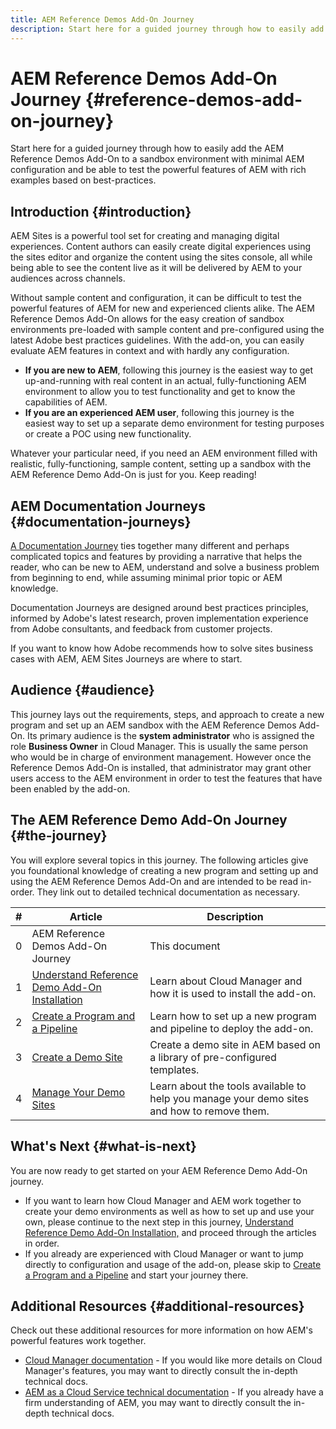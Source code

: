 ```yaml
---
title: AEM Reference Demos Add-On Journey
description: Start here for a guided journey through how to easily add the AEM Reference Demos Add-On to a sandbox environment with minimal AEM configuration and be able to test the powerful features of AEM with rich examples based on best-practices.
---
```


# AEM Reference Demos Add-On Journey {#reference-demos-add-on-journey}

Start here for a guided journey through how to easily add the AEM Reference Demos Add-On to a sandbox environment with minimal AEM configuration and be able to test the powerful features of AEM with rich examples based on best-practices.

## Introduction {#introduction}

AEM Sites is a powerful tool set for creating and managing digital experiences. Content authors can easily create digital experiences using the sites editor and organize the content using the sites console, all while being able to see the content live as it will be delivered by AEM to your audiences across channels.

Without sample content and configuration, it can be difficult to test the powerful features of AEM for new and experienced clients alike. The AEM Reference Demos Add-On allows for the easy creation of sandbox environments pre-loaded with sample content and pre-configured using the latest Adobe best practices guidelines. With the add-on, you can easily evaluate AEM features in context and with hardly any configuration.

* **If you are new to AEM**, following this journey is the easiest way to get up-and-running with real content in an actual, fully-functioning AEM environment to allow you to test functionality and get to know the capabilities of AEM.
* **If you are an experienced AEM user**, following this journey is the easiest way to set up a separate demo environment for testing purposes or create a POC using new functionality.

Whatever your particular need, if you need an AEM environment filled with realistic, fully-functioning, sample content, setting up a sandbox with the AEM Reference Demo Add-On is just for you. Keep reading!

## AEM Documentation Journeys {#documentation-journeys}

[A Documentation Journey](/help/journey-documentation/documentation-journeys.md) ties together many different and perhaps complicated topics and features by providing a narrative that helps the reader, who can be new to AEM, understand and solve a business problem from beginning to end, while assuming minimal prior topic or AEM knowledge.

Documentation Journeys are designed around best practices principles, informed by Adobe's latest research, proven implementation experience from Adobe consultants, and feedback from customer projects.

If you want to know how Adobe recommends how to solve sites business cases with AEM, AEM Sites Journeys are where to start.

## Audience {#audience}

This journey lays out the requirements, steps, and approach to create a new program and set up an AEM sandbox with the AEM Reference Demos Add-On. Its primary audience is the **system administrator** who is assigned the role **Business Owner** in Cloud Manager. This is usually the same person who would be in charge of environment management. However once the Reference Demos Add-On is installed, that administrator may grant other users access to the AEM environment in order to test the features that have been enabled by the add-on.

## The AEM Reference Demo Add-On Journey {#the-journey}

You will explore several topics in this journey. The following articles give you foundational knowledge of creating a new program and setting up and using the AEM Reference Demos Add-On and are intended to be read in-order. They link out to detailed technical documentation as necessary.

|#|Article|Description|
|---|---|---|
|0|AEM Reference Demos Add-On Journey|This document|
|1|[Understand Reference Demo Add-On Installation](installation.md)|Learn about Cloud Manager and how it is used to install the add-on.|
|2|[Create a Program and a Pipeline](create-program.md)|Learn how to set up a new program and pipeline to deploy the add-on.|
|3|[Create a Demo Site](create-site.md)|Create a demo site in AEM based on a library of pre-configured templates.|
|4|[Manage Your Demo Sites](manage.md)|Learn about the tools available to help you manage your demo sites and how to remove them.|

## What's Next {#what-is-next}

You are now ready to get started on your AEM Reference Demo Add-On journey.

* If you want to learn how Cloud Manager and AEM work together to create your demo environments as well as how to set up and use your own, please continue to the next step in this journey, [Understand Reference Demo Add-On Installation,](installation.md) and proceed through the articles in order.
* If you already are experienced with Cloud Manager or want to jump directly to configuration and usage of the add-on, please skip to [Create a Program and a Pipeline](create-program.md) and start your journey there.

## Additional Resources {#additional-resources}

Check out these additional resources for more information on how AEM's powerful features work together.

* [Cloud Manager documentation](https://experienceleague.adobe.com/docs/experience-manager-cloud-service/onboarding/onboarding-concepts/cloud-manager-introduction.html) - If you would like more details on Cloud Manager's features, you may want to directly consult the in-depth technical docs.
* [AEM as a Cloud Service technical documentation](https://experienceleague.adobe.com/docs/experience-manager-cloud-service.html) - If you already have a firm understanding of AEM, you may want to directly consult the in-depth technical docs.
